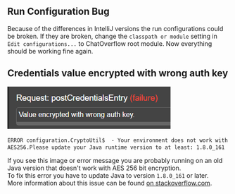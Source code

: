 ## Run Configuration Bug 
Because of the differences in IntelliJ versions the run configurations could be broken. If they are broken, change the `classpath or module` setting in `Edit configurations...` to ChatOverflow root module. Now everything should be working fine again.

## Credentials value encrypted with wrong auth key
![](/img/usage/value-encrypted-wrong-key.png)  
```
ERROR configuration.CryptoUtil$  - Your environment does not work with AES256.Please update your Java runtime version to at least: 1.8.0_161
```
If you see this image or error message you are probably running on an old Java version that doesn't work with AES 256 bit encryption.  
To fix this error you have to update Java to version `1.8.0_161` or later.  
More information about this issue can be found [on stackoverflow.com](https://stackoverflow.com/questions/3862800/invalidkeyexception-illegal-key-size).
